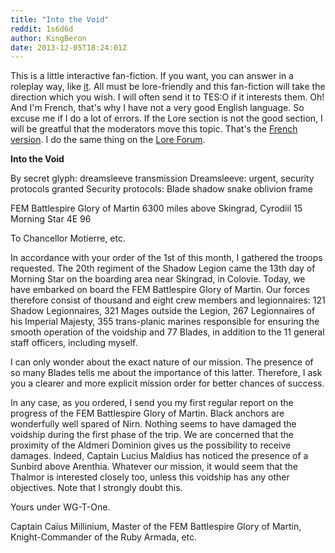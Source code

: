```yaml
---
title: "Into the Void"
reddit: 1s6d6d
author: KingBeron
date: 2013-12-05T18:24:01Z
---
```


This is a little interactive fan-fiction. If you want, you can answer in a roleplay way, like [it](http://forums.bethsoft.com/topic/1455044-the-zero-sum-of-zhiro/). All must be lore-friendly and this fan-fiction will take the direction which you wish. I will often send it to TES:O if it interests them. Oh! And I'm French, that's why I have not a very good English language. So excuse me if I do a lot of errors. If the Lore section is not the good section, I will be greatful that the moderators move this topic. That's the [French version](http://forum.wiwiland.net/index.php?/topic/54666-dans-le-neant/). I do the same thing on the [Lore Forum](http://forums.bethsoft.com/topic/1480054-into-the-void/).

**Into the Void**

By secret glyph: dreamsleeve transmission
Dreamsleeve: urgent, security protocols granted
Security protocols: Blade shadow snake oblivion frame

FEM Battlespire Glory of Martin
6300 miles above Skingrad, Cyrodiil
15 Morning Star 4E 96

To Chancellor Motierre, etc.

In accordance with your order of the 1st of this month, I gathered the troops requested. The 20th regiment of the Shadow Legion came the 13th day of Morning Star on the boarding area near Skingrad, in Colovie. Today, we have embarked on board the FEM Battlespire Glory of Martin. Our forces therefore consist of thousand and eight crew members and legionnaires: 121 Shadow Legionnaires, 321 Mages outside the Legion, 267 Legionnaires of his Imperial Majesty, 355 trans-planic marines responsible for ensuring the smooth operation of the voidship and 77 Blades, in addition to the 11 general staff officers, including myself.

I can only wonder about the exact nature of our mission. The presence of so many Blades tells me about the importance of this latter. Therefore, I ask you a clearer and more explicit mission order for better chances of success.

In any case, as you ordered, I send you my first regular report on the progress of the FEM Battlespire Glory of Martin. Black anchors are wonderfully well spared of Nirn. Nothing seems to have damaged the voidship during the first phase of the trip. We are concerned that the proximity of the Aldmeri Dominion gives us the possibility to receive damages. Indeed, Captain Lucius Maldius has noticed the presence of a Sunbird above Arenthia. Whatever our mission, it would seem that the Thalmor is interested closely too, unless this voidship has any other objectives. Note that I strongly doubt this.

Yours under WG-T-One.

Captain Caïus Millinium, Master of the FEM Battlespire Glory of Martin, Knight-Commander of the Ruby Armada, etc.

